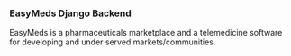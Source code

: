 ### EasyMeds Django Backend

EasyMeds is a pharmaceuticals marketplace and a telemedicine software for developing and under served markets/communities.


